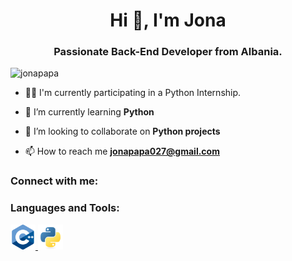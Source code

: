 <h1 align="center">Hi 👋, I'm Jona</h1>
<h3 align="center">Passionate Back-End Developer from Albania.</h3>

<p align="left"> <img src="https://komarev.com/ghpvc/?username=jonapapa&label=Profile%20views&color=0e75b6&style=flat" alt="jonapapa" /> </p>

- 👨‍💻 I'm currently participating in a Python Internship.

- 🌱 I’m currently learning **Python**

- 👯 I’m looking to collaborate on **Python projects**

- 📫 How to reach me **jonapapa027@gmail.com**

<h3 align="left">Connect with me:</h3>
<p align="left">
</p>

<h3 align="left">Languages and Tools:</h3>
<p align="left"> <a href="https://www.w3schools.com/cpp/" target="_blank" rel="noreferrer"> <img src="https://raw.githubusercontent.com/devicons/devicon/master/icons/cplusplus/cplusplus-original.svg" alt="cplusplus" width="40" height="40"/> </a> <a href="https://www.python.org" target="_blank" rel="noreferrer"> <img src="https://raw.githubusercontent.com/devicons/devicon/master/icons/python/python-original.svg" alt="python" width="40" height="40"/> </a> </p>
